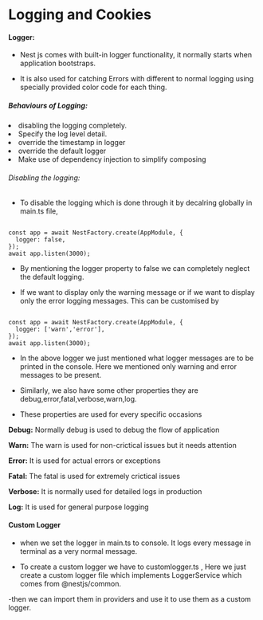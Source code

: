 <h1>Logging and Cookies</h1>

<h4>Logger:</h4>

- Nest js comes with built-in logger functionality, it normally starts when application bootstraps.

- It is also used for catching Errors with different to normal logging using specially provided color code for each thing.

<h5>Behaviours of Logging:</h5>

<li>disabling the logging completely.</li>
<li>Specify the log level detail.</li>
<li>override the timestamp in logger</li>
<li>override the default logger</li>
<li>Make use of dependency injection to simplify composing</li>

<h6>Disabling the logging:</h6>

- To disable the logging which is done through it by decalring globally in main.ts file,

<code>
const app = await NestFactory.create(AppModule, {
  logger: false,
});
await app.listen(3000);
</code>

- By mentioning the logger property to false we can completely neglect the default logging.

- If we want to display only the warning message or if we want to display only the error logging messages. This can be customised by

<code>
const app = await NestFactory.create(AppModule, {
  logger: ['warn','error'],
});
await app.listen(3000);
</code>

- In the above logger we just mentioned what logger messages are to be printed in the console. Here we mentioned only warning and error messages to be present.

- Similarly, we also have some other properties they are debug,error,fatal,verbose,warn,log.

- These properties are used for every specific occasions

<p color="red"><b>Debug:</b> Normally debug is used to debug the flow of application</p>
<p><b>Warn:</b> The warn is used for non-crictical issues but it needs attention</p>
<p><b>Error:</b> It is used for actual errors or exceptions</p>
<p><b>Fatal:</b> The fatal is used for extremely crictical issues</p>
<p><b>Verbose:</b> It is normally used for detailed logs in production</p>
<p><b>Log:</b> It is used for general purpose logging</p>

<h4>Custom Logger</h4>

- when we set the logger in main.ts to console. It logs every message in terminal as a very normal message.

- To create a custom logger we have to customlogger.ts , Here we just create a custom logger file which implements LoggerService which comes from @nestjs/common.

-then we can import them in providers and use it to use them as a custom logger.
